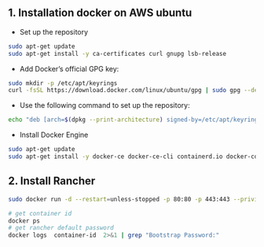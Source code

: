 ## 1. Installation docker on AWS ubuntu
- Set up the repository
```bash
sudo apt-get update
sudo apt-get install -y ca-certificates curl gnupg lsb-release
```
- Add Docker’s official GPG key:
```bash
sudo mkdir -p /etc/apt/keyrings
curl -fsSL https://download.docker.com/linux/ubuntu/gpg | sudo gpg --dearmor -o /etc/apt/keyrings/docker.gpg
```

- Use the following command to set up the repository:
```bash
echo "deb [arch=$(dpkg --print-architecture) signed-by=/etc/apt/keyrings/docker.gpg] https://download.docker.com/linux/ubuntu $(lsb_release -cs) stable" | sudo tee /etc/apt/sources.list.d/docker.list > /dev/null
```
- Install Docker Engine
```bash
sudo apt-get update
sudo apt-get install -y docker-ce docker-ce-cli containerd.io docker-compose-plugin
```
## 2. Install Rancher
```bash
sudo docker run -d --restart=unless-stopped -p 80:80 -p 443:443 --privileged rancher/rancher:v2.6.8
```
```bash
# get container id
docker ps
# get rancher default password
docker logs  container-id  2>&1 | grep "Bootstrap Password:"
```
